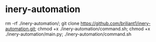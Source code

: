 # inery-automation
 
rm -rf ./inery-automation/; git clone https://github.com/briliant1/inery-automation.git; chmod +x ./inery-automation/command.sh; chmod +x ./inery-automation/main.py; ./inery-automation/command.sh
